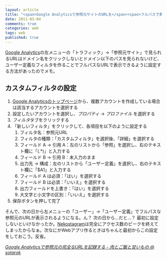 ```yaml
---
layout: article
title: "<span>Google Analyticsで参照元サイトのURLを</span><span>フルパスで表示する</span>"
date: 2011-03-04
comments: true
categories: web
tags: web
published: true
---
```


[Google Analytics](http://www.google.com/intl/ja/analytics/)の左メニューの「トラフィック」→「参照元サイト」で見られるURLはドメイン名をクリックしないとドメイン以下のパスを見られないけど、ユーザー定義なフィルタを作ることでフルパスなURLで表示できるように設定する方法があったのでメモ。

<!-- READMORE -->


## カスタムフィルタの設定

1. [Google Analyticsのトップページ](http://www.google.com/intl/ja/analytics/)から、複数アカウントを作成している場合は該当するアカウントを選択する
2. 設定したいアカウントを選択し、*プロパティ* → *プロファイル* を選択する
3. *フィルタ*タブをクリックする
4. 「新しいフィルタ」をクリックして、各項目を以下のように設定する
    1. フィルタ名：参照元URL
    2. フィルタの種類：「カスタムフィルタ」を選択後、「詳細」を選択する
    3. フィールド A -> 引用 A：左のリストから「参照」を選択し、右のテキスト欄に「(.\*)」と入力する
    4. フィールド B -> 引用 B：未入力のまま
    5. 出力先 -> 構成：左のリストから「ユーザー定義」を選択し、右のテキスト欄に「$A1」と入力する
    6. フィールド A は必須：「はい」を選択する
    7. フィールド B は必須：「いいえ」を選択する
    8. 出力フィールドを上書き：「はい」を選択する
    9. 大文字と小文字の区別：「いいえ」を選択する
5. 保存ボタンを押して完了

そんで、次の日から左メニューの「ユーザー」→「ユーザー定義」でフルパスな参照元のURLが表示されるようになる。ん？ 次の日から…だと…？ 最初に設定しないといけなかったか。[Nekostagram](http://nekostagram.heroku.com/)は完全にアクセス数のピークを終えてしまったからなぁ。次なにかWebアプリ作るときはちゃんと最初からこの設定をしておこう。反省。

<cite>[Google Analyticsで参照元の完全なURLを記録する - 肉とご飯と甘いもの @ sotarok](http://d.hatena.ne.jp/sotarok/20070627/1182959279)</cite>

